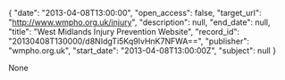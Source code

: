 {
  "date": "2013-04-08T13:00:00", 
  "open_access": false, 
  "target_url": "http://www.wmpho.org.uk/injury", 
  "description": null, 
  "end_date": null, 
  "title": "West Midlands Injury Prevention Website", 
  "record_id": "20130408T130000/d8NIdgTi5Kq9IvHnK7NFWA==", 
  "publisher": "wmpho.org.uk", 
  "start_date": "2013-04-08T13:00:00Z", 
  "subject": null
}

None